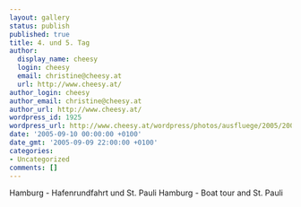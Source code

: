 ```yaml
---
layout: gallery
status: publish
published: true
title: 4. und 5. Tag
author:
  display_name: cheesy
  login: cheesy
  email: christine@cheesy.at
  url: http://www.cheesy.at/
author_login: cheesy
author_email: christine@cheesy.at
author_url: http://www.cheesy.at/
wordpress_id: 1925
wordpress_url: http://www.cheesy.at/wordpress/photos/ausfluege/2005/2005-september/4-und-5-tag/
date: '2005-09-10 00:00:00 +0100'
date_gmt: '2005-09-09 22:00:00 +0100'
categories:
- Uncategorized
comments: []
---
```

<!--:de-->Hamburg - Hafenrundfahrt und St. Pauli
<!--:--><!--:en-->Hamburg - Boat tour and St. Pauli
<!--:-->

